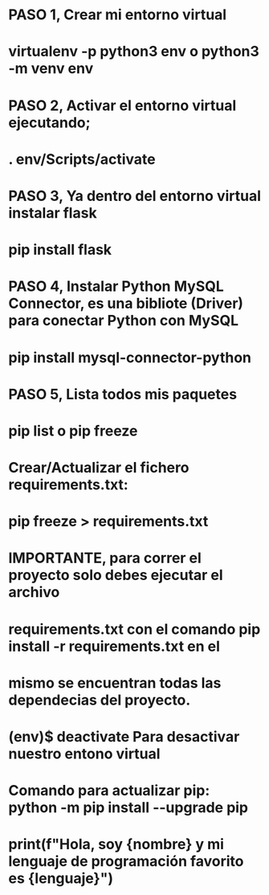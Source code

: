 # PASO 1, Crear mi entorno virtual
#  virtualenv -p python3 env o python3 -m venv env

# PASO 2, Activar el entorno virtual ejecutando;
#  . env/Scripts/activate  
 
# PASO 3, Ya dentro del entorno virtual instalar flask
#  pip install flask

# PASO 4, Instalar Python MySQL Connector, es una bibliote (Driver) para conectar Python con MySQL
# pip install mysql-connector-python

# PASO 5, Lista todos mis paquetes
# pip list  o pip freeze

# Crear/Actualizar el fichero requirements.txt:
# pip freeze > requirements.txt

# IMPORTANTE, para correr el proyecto solo debes ejecutar el archivo
# requirements.txt con el comando pip install -r requirements.txt en el 
# mismo se encuentran todas las dependecias del proyecto.

# (env)$ deactivate   Para desactivar nuestro entono virtual
 
# Comando para actualizar pip: python -m pip install --upgrade pip

# print(f"Hola, soy {nombre} y mi lenguaje de programación favorito es {lenguaje}")